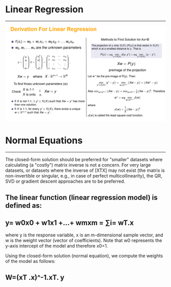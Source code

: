 # Linear Regression
----------------------------------------------------------------------------------------
![](https://github.com/DASHANANT/ML_Algorithms/blob/main/Linear%20Regression/linear%20regression.png)

# Normal Equations 
---------------------------------------------------------------------------------------
The closed-form solution should be preferred for "smaller" datasets where calculating (a "costly") matrix inverse is not a concern. For very large datasets, or datasets where the inverse of [XTX] may not exist (the matrix is non-invertible or singular, e.g., in case of perfect multicollinearity), the QR, SVD or gradient descent approaches are to be preferred.

The linear function (linear regression model) is defined as:
--------------------------------------------------------------------------------------------
y= w0x0 + w1x1 +...+ wmxm = ∑i= wT.x
----------------------------------------------------------------------------------------------
where y is the response variable, x is an m-dimensional sample vector, and w is the weight vector (vector of coefficients). Note that w0 represents the y-axis intercept of the model and therefore x0=1.

Using the closed-form solution (normal equation), we compute the weights of the model as follows:

W=(xT .x)^-1.xT. y
--------------------------------------------------------------------------------------------------
